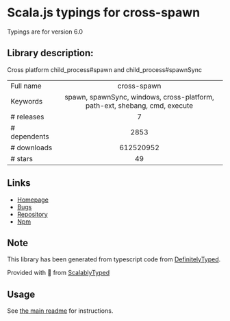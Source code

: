 
# Scala.js typings for cross-spawn

Typings are for version 6.0

## Library description:
Cross platform child_process#spawn and child_process#spawnSync

|                    |                 |
| ------------------ | :-------------: |
| Full name          | cross-spawn |
| Keywords           | spawn, spawnSync, windows, cross-platform, path-ext, shebang, cmd, execute |
| # releases         | 7 |
| # dependents       | 2853 |
| # downloads        | 612520952 |
| # stars            | 49 |

## Links
- [Homepage](https://github.com/moxystudio/node-cross-spawn)
- [Bugs](https://github.com/moxystudio/node-cross-spawn/issues)
- [Repository](https://github.com/moxystudio/node-cross-spawn)
- [Npm](https://www.npmjs.com/package/cross-spawn)
    


## Note
This library has been generated from typescript code from [DefinitelyTyped](https://definitelytyped.org).

Provided with :purple_heart: from [ScalablyTyped](https://github.com/oyvindberg/ScalablyTyped)

## Usage
See [the main readme](../../readme.md) for instructions.


